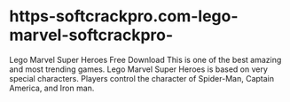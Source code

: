 # https-softcrackpro.com-lego-marvel-softcrackpro-
Lego Marvel Super Heroes Free Download  This is one of the best amazing and most trending games. Lego Marvel Super Heroes is based on very special characters. Players control the character of Spider-Man, Captain America, and Iron man. 
